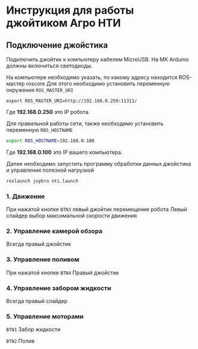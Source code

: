 # Инструкция для работы джойтиком Агро НТИ

## Подключение джойстика

Подключить джойтик к компьютеру кабелем MicroUSB. На МК Arduino должны включиться светодиоды.

На компьютере необходимо указать, по какому адреcу находится ROS-мастер roscore Для этого необходимо установить переменную окружения ```ROS_MASTER_URI```

```
export ROS_MASTER_URI=http://192.168.0.250:11311/
```

Где __192.168.0.250__ это IP робота.

Для правильной работы сети,  также необходимо установить переменную ```ROS_HOSTNAME```

```bash
export ROS_HOSTNAME=192.168.0.100
```

Где __192.168.0.100__ это IP вашего компьютера.

Далее необходимо запустить программу обработки данных джойстика и управления полезной нагрузкой

```bash
roslaunch joybro nti.launch
```



### 1. Движение

При нажатой кнопке ```BTN3``` левый джойтик перемещение робота
Левый слайдер выбор максимальной скорости движения

### 2. Управление камерой обзора

Всегда правый джойстик

### 3. Управление поливом

При нажатой кнопке ```BTN4``` Правый джойстик

### 4. Управление забором жидкости

Всегда правый слайдер

### 5. Управление моторами

```BTN1``` Забор жидкости

```BTN2``` Полив